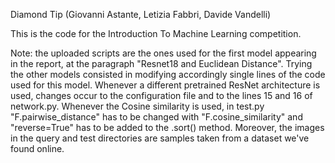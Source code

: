 Diamond Tip (Giovanni Astante, Letizia Fabbri, Davide Vandelli)

This is the code for the Introduction To Machine Learning competition.

Note: the uploaded scripts are the ones used for the first model appearing in the report, at the paragraph "Resnet18 and Euclidean Distance". Trying the other 
models consisted in modifying accordingly single lines of the code used for this model. Whenever a different pretrained ResNet architecture is used, changes
occur to the configuration file and to the lines 15 and 16 of network.py. Whenever the Cosine similarity is used, in test.py "F.pairwise_distance" has to be
changed with "F.cosine_similarity" and "reverse=True" has to be added to the .sort() method.
Moreover, the images in the query and test directories are samples taken from a dataset we've found online.
